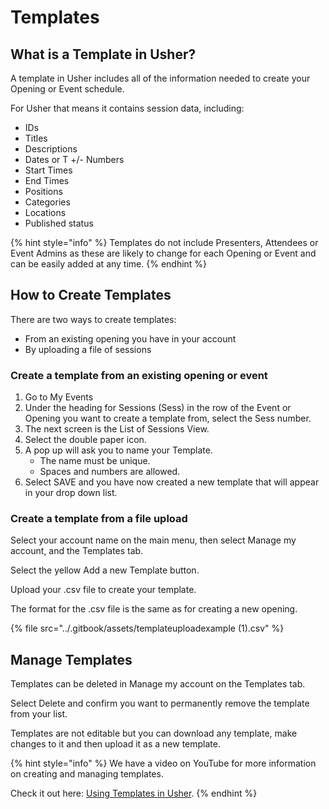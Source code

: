 # Templates

## What is a Template in Usher?

A template in Usher includes all of the information needed to create your Opening or Event schedule. 

For Usher that means it contains session data, including:

* IDs
* Titles
* Descriptions
* Dates or T +/- Numbers
* Start Times
* End Times
* Positions
* Categories
* Locations
* Published status 

{% hint style="info" %}
Templates do not include Presenters, Attendees or Event Admins as these are likely to change for each Opening or Event and can be easily added at any time.
{% endhint %}



## How to Create Templates <a id="create-templates"></a>

There are two ways to create templates:

* From an existing opening you have in your account
* By uploading a file of sessions

### Create a template from an existing opening or event <a id="create-a-template-from-an-existing-opening-or-event"></a>

1. Go to My Events
2. Under the heading for Sessions \(Sess\) in the row of the Event or Opening you want to create a template from, select the Sess number.
3. The next screen is the List of Sessions View.
4. Select the double paper icon.
5. A pop up will ask you to name your Template.
   * The name must be unique.
   * Spaces and numbers are allowed.
6. Select SAVE and you have now created a new template that will appear in your drop down list.

### Create a template from a file upload <a id="create-a-template-from-a-file-upload"></a>

Select your account name on the main menu, then select Manage my account, and the Templates tab.

Select the yellow Add a new Template button.

Upload your .csv file to create your template.

The format for the .csv file is the same as for creating a new opening.

{% file src="../.gitbook/assets/templateuploadexample \(1\).csv" %}

## Manage Templates

Templates can be deleted in Manage my account on the Templates tab.

Select Delete and confirm you want to permanently remove the template from your list.

Templates are not editable but you can download any template, make changes to it and then upload it as a new template. 

{% hint style="info" %}
We have a video on YouTube for more information on creating and managing templates. 

Check it out here: [Using Templates in Usher](https://youtu.be/USElUDIbQRE).
{% endhint %}



